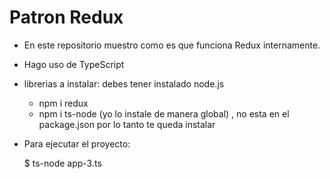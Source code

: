 # Patron Redux

- En este repositorio muestro como es que funciona Redux internamente.
- Hago uso de TypeScript

- librerias a instalar: debes tener instalado node.js
  - npm i redux
  - npm i ts-node (yo lo instale de manera global) , no esta en el package.json por lo tanto te queda instalar
  

- Para ejecutar el proyecto: 
  
  $ ts-node app-3.ts
 


